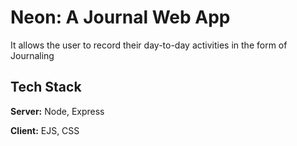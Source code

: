 
# Neon: A Journal Web App

It allows the user to record their day-to-day activities in the form of Journaling


## Tech Stack

**Server:** Node, Express

**Client:** EJS, CSS
